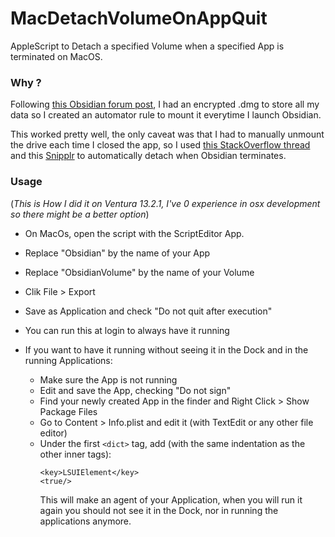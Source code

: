 # MacDetachVolumeOnAppQuit

AppleScript to Detach a specified Volume when a specified App is terminated on MacOS.

### Why ?
Following [this Obsidian forum post](https://forum.obsidian.md/t/can-i-encrypt-a-vault/33645/2), I had an encrypted .dmg to store all my data so I created an automator rule to mount it everytime I launch Obsidian.

This worked pretty well, the only caveat was that I had to manually unmount the drive each time I closed the app, so I used [this StackOverflow thread](https://stackoverflow.com/questions/63786497/is-it-possible-to-run-an-automator-workflow-when-a-program-exits) and this [Snipplr](https://snipplr.com/view/310/unmount-disk-image-dmg-file) to automatically detach when Obsidian terminates.

### Usage
(*This is How I did it on Ventura 13.2.1, I've 0 experience in osx development so there might be a better option*)
- On MacOs, open the script with the ScriptEditor App.
- Replace "Obsidian" by the name of your App
- Replace "ObsidianVolume" by the name of your Volume
- Clik File > Export
- Save as Application and check "Do not quit after execution"

- You can run this at login to always have it running
- If you want to have it running without seeing it in the Dock and in the running Applications:
  - Make sure the App is not running
  - Edit and save the App, checking "Do not sign"
  - Find your newly created App in the finder and Right Click > Show Package Files
  - Go to Content > Info.plist and edit it (with TextEdit or any other file editor)
  - Under the first `<dict>` tag, add (with the same indentation as the other inner tags):
    ```AppleScript
    <key>LSUIElement</key>
    <true/>
    ```
    This will make an agent of your Application, when you will run it again you should not see it in the Dock, nor in running the applications anymore.
